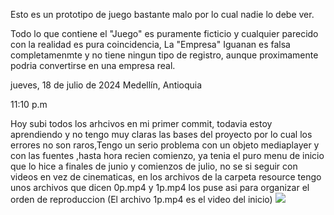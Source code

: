 Esto es un prototipo de juego bastante malo por lo cual nadie lo debe ver.

Todo lo que contiene el "Juego" es puramente ficticio y cualquier parecido con la realidad es pura coincidencia, La "Empresa" Iguanan es falsa completamenmte y no tiene ningun tipo de registro, aunque proximamente
podria convertirse en una empresa real.

jueves, 18 de julio de 2024
Medellín, Antioquia

11:10 p.m

Hoy subi todos los arhcivos en mi primer commit, todavia estoy aprendiendo y no tengo muy claras las bases del proyecto por lo cual los errores no son raros,Tengo un serio problema con un objeto mediaplayer y 
con las fuentes ,hasta hora recien comienzo, ya tenia el puro menu de inicio que lo hice a finales de junio y comienzos de julio, no se si seguir con videos en vez de cinematicas, en los archivos de la carpeta
resource tengo unos archivos que dicen 0p.mp4 y 1p.mp4 los puse asi para organizar el orden de reproduccion (El archivo 1p.mp4 es el video del inicio)
<image src="https://encrypted-tbn0.gstatic.com/images?q=tbn:ANd9GcRKhTNmh9QxgbDtWZAgUL51MtnEQkZtAytlNQ&s">
